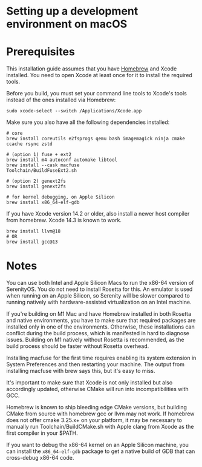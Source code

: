 # Setting up a development environment on macOS

# Prerequisites

This installation guide assumes that you have [Homebrew](https://brew.sh) and Xcode installed. You need to open Xcode at least once for it to install the required tools.

Before you build, you must set your command line tools to Xcode's tools instead of the ones installed via Homebrew:
```console
sudo xcode-select --switch /Applications/Xcode.app
```

Make sure you also have all the following dependencies installed:

```console
# core
brew install coreutils e2fsprogs qemu bash imagemagick ninja cmake ccache rsync zstd

# (option 1) fuse + ext2
brew install m4 autoconf automake libtool
brew install --cask macfuse
Toolchain/BuildFuseExt2.sh

# (option 2) genext2fs
brew install genext2fs

# for kernel debugging, on Apple Silicon
brew install x86_64-elf-gdb
```

If you have Xcode version 14.2 or older, also install a newer host compiler from homebrew. Xcode 14.3 is known to work.

```console
brew install llvm@18
# OR
brew install gcc@13
```

# Notes

You can use both Intel and Apple Silicon Macs to run the x86-64 version of SerenityOS. You do not
need to install Rosetta for this. An emulator is used when running on an Apple Silicon, so Serenity
will be slower compared to running natively with hardware-assisted virtualization on an Intel machine.

If you're building on M1 Mac and have Homebrew installed in both Rosetta and native environments,
you have to make sure that required packages are installed only in one of the environments. Otherwise,
these installations can conflict during the build process, which is manifested in hard to diagnose issues.
Building on M1 natively without Rosetta is recommended, as the build process should be faster without Rosetta
overhead.

Installing macfuse for the first time requires enabling its system extension in System Preferences and then restarting your machine. The output from installing macfuse with brew says this, but it's easy to miss.

It's important to make sure that Xcode is not only installed but also accordingly updated, otherwise CMake will run into incompatibilities with GCC.

Homebrew is known to ship bleeding edge CMake versions, but building CMake from source with homebrew
gcc or llvm may not work. If homebrew does not offer cmake 3.25.x+ on your platform, it may be necessary
to manually run Toolchain/BuildCMake.sh with Apple clang from Xcode as the first compiler in your $PATH.

If you want to debug the x86-64 kernel on an Apple Silicon machine, you can install the `x86_64-elf-gdb`
package to get a native build of GDB that can cross-debug x86-64 code.
